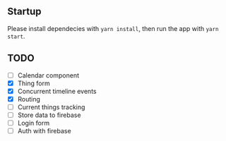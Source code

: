 ## Startup
Please install dependecies with `yarn install`,
then run the app with `yarn start`.

## TODO

- [ ] Calendar component
- [x] Thing form
- [x] Concurrent timeline events
- [x] Routing
- [ ] Current things tracking
- [ ] Store data to firebase
- [ ] Login form
- [ ] Auth with firebase